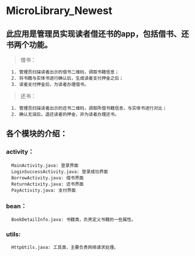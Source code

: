 # MicroLibrary_Newest

## 此应用是管理员实现读者借还书的app，包括借书、还书两个功能。

  >借书：
      
      1. 管理员扫描读者出示的借书二维码，调取书籍信息；
      2. 将书籍与实体书进行确认后，生成读者支付押金之后；
      3. 读者支付押金后，为读者办理借书。
      
      
  >还书：
  
      1. 管理员扫描读者出示的还书二维码，调取所借书籍信息，与实体书进行对比；
      2. 确认无误后，退还读者的押金，并为读者办理还书。
      
## 各个模块的介绍：
### activity：
    
      MainActivity.java: 登录界面
      LoginSuccessActivity.java: 登录成功界面
      BorrowActivity.java: 借书界面
      ReturnActivity.java: 还书界面
      PayActivity.java: 支付界面
      
### bean：
      BookDetailInfo.java: 书籍类，负责定义书籍的一些属性。
      
### utils:
      HttpUtils.java: 工具类，主要负责网络请求处理。
